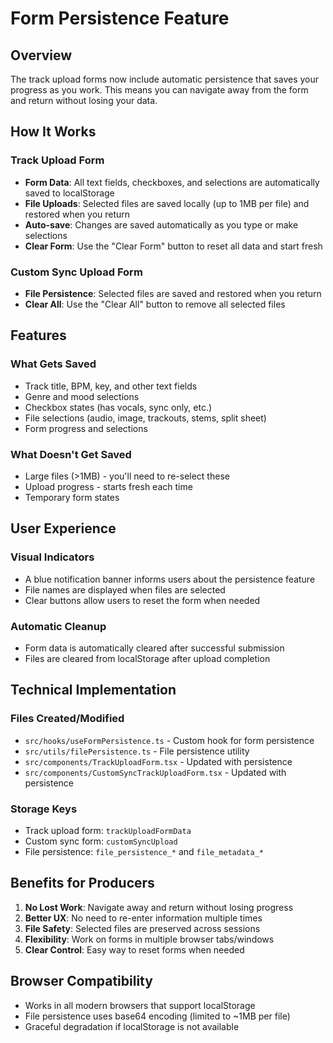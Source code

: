 # Form Persistence Feature

## Overview

The track upload forms now include automatic persistence that saves your progress as you work. This means you can navigate away from the form and return without losing your data.

## How It Works

### Track Upload Form
- **Form Data**: All text fields, checkboxes, and selections are automatically saved to localStorage
- **File Uploads**: Selected files are saved locally (up to 1MB per file) and restored when you return
- **Auto-save**: Changes are saved automatically as you type or make selections
- **Clear Form**: Use the "Clear Form" button to reset all data and start fresh

### Custom Sync Upload Form
- **File Persistence**: Selected files are saved and restored when you return
- **Clear All**: Use the "Clear All" button to remove all selected files

## Features

### What Gets Saved
- Track title, BPM, key, and other text fields
- Genre and mood selections
- Checkbox states (has vocals, sync only, etc.)
- File selections (audio, image, trackouts, stems, split sheet)
- Form progress and selections

### What Doesn't Get Saved
- Large files (>1MB) - you'll need to re-select these
- Upload progress - starts fresh each time
- Temporary form states

## User Experience

### Visual Indicators
- A blue notification banner informs users about the persistence feature
- File names are displayed when files are selected
- Clear buttons allow users to reset the form when needed

### Automatic Cleanup
- Form data is automatically cleared after successful submission
- Files are cleared from localStorage after upload completion

## Technical Implementation

### Files Created/Modified
- `src/hooks/useFormPersistence.ts` - Custom hook for form persistence
- `src/utils/filePersistence.ts` - File persistence utility
- `src/components/TrackUploadForm.tsx` - Updated with persistence
- `src/components/CustomSyncTrackUploadForm.tsx` - Updated with persistence

### Storage Keys
- Track upload form: `trackUploadFormData`
- Custom sync form: `customSyncUpload`
- File persistence: `file_persistence_*` and `file_metadata_*`

## Benefits for Producers

1. **No Lost Work**: Navigate away and return without losing progress
2. **Better UX**: No need to re-enter information multiple times
3. **File Safety**: Selected files are preserved across sessions
4. **Flexibility**: Work on forms in multiple browser tabs/windows
5. **Clear Control**: Easy way to reset forms when needed

## Browser Compatibility

- Works in all modern browsers that support localStorage
- File persistence uses base64 encoding (limited to ~1MB per file)
- Graceful degradation if localStorage is not available 